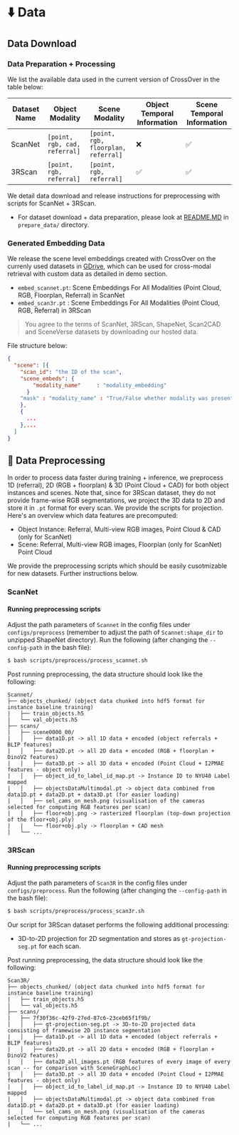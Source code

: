 # :arrow_down: Data

## Data Download

### Data Preparation + Processing

We list the available data used in the current version of CrossOver in the table below:

| Dataset Name | Object Modality               | Scene Modality                      | Object Temporal Information | Scene Temporal Information
| ------------ | ----------------------------- | ----------------------------------- |  -------------------------- | -------------------------- |
| ScanNet      | `[point, rgb, cad, referral]` | `[point, rgb, floorplan, referral]` |    ❌                       |          ✅                |
| 3RScan       | `[point, rgb, referral]`      | `[point, rgb, referral]`            |    ✅                       |          ✅                |


We detail data download and release instructions for preprocessing with scripts for ScanNet + 3RScan. 

- For dataset download + data preparation, please look at [README.MD](prepare_data/README.MD) in `prepare_data/` directory.

### Generated Embedding Data
We release the scene level embeddings created with CrossOver on the currenly used datasets in [GDrive](https://drive.google.com/drive/folders/12vn5CCvnI9zagFyYrGzLLlMPTgF7rndW?usp=sharing), which can be used for cross-modal retrieval with custom data as detailed in demo section.

- `embed_scannet.pt`: Scene Embeddings For All Modalities (Point Cloud, RGB, Floorplan, Referral) in ScanNet
- `embed_scan3r.pt` : Scene Embeddings For All Modalities (Point Cloud, RGB, Referral) in 3RScan

> You agree to the terms of ScanNet, 3RScan, ShapeNet, Scan2CAD and SceneVerse datasets by downloading our hosted data.

File structure below:

```json
{
  "scene": [{
    "scan_id": "the ID of the scan",
    "scene_embeds": {
        "modality_name"     : "modality_embedding"
      }
    "mask" : "modality_name" : "True/False whether modality was present in the scan"
    },
    {
      ...
    },...
  ]
}
```

## :wrench: Data Preprocessing
In order to process data faster during training + inference, we preprocess 1D (referral), 2D (RGB + floorplan) & 3D (Point Cloud + CAD) for both object instances and scenes. Note that, since for 3RScan dataset, they do not provide frame-wise RGB segmentations, we project the 3D data to 2D and store it in `.pt` format for every scan. We provide the scripts for projection. Here's an overview which data features are precomputed:

- Object Instance: Referral, Multi-view RGB images, Point Cloud & CAD (only for ScanNet)
- Scene: Referral, Multi-view RGB images, Floorplan (only for ScanNet) Point Cloud 

We provide the preprocessing scripts which should be easily cusotmizable for new datasets. Further instructions below.

### ScanNet

#### Running preprocessing scripts
Adjust the path parameters of `Scannet` in the config files under `configs/preprocess` (remember to adjust the path of `Scannet:shape_dir` to unzipped ShapeNet directory). Run the following (after changing the `--config-path` in the bash file):

```bash
$ bash scripts/preprocess/process_scannet.sh
```

Post running preprocessing, the data structure should look like the following:

```
Scannet/
├── objects_chunked/ (object data chunked into hdf5 format for instance baseline training)
|   ├── train_objects.h5
|   └── val_objects.h5
├── scans/
|   ├── scene0000_00/
|   │   ├── data1D.pt -> all 1D data + encoded (object referrals + BLIP features) 
|   │   ├── data2D.pt -> all 2D data + encoded (RGB + floorplan + DinoV2 features)
|   │   ├── data3D.pt -> all 3D data + encoded (Point Cloud + I2PMAE features - object only)
|   │   ├── object_id_to_label_id_map.pt -> Instance ID to NYU40 Label mapped
|   │   ├── objectsDataMultimodal.pt -> object data combined from data1D.pt + data2D.pt + data3D.pt (for easier loading)
|   │   ├── sel_cams_on_mesh.png (visualisation of the cameras selected for computing RGB features per scan)
|   │   ├── floor+obj.png -> rasterized floorplan (top-down projection of the floor+obj.ply)
|   |   └── floor+obj.ply -> floorplan + CAD mesh
|   └── ...
```

### 3RScan

#### Running preprocessing scripts
Adjust the path parameters of `Scan3R` in the config files under `configs/preprocess`. Run the following (after changing the `--config-path` in the bash file):

```bash
$ bash scripts/preprocess/process_scan3r.sh
```

Our script for 3RScan dataset performs the following additional processing:

- 3D-to-2D projection for 2D segmentation and stores as `gt-projection-seg.pt` for each scan.

Post running preprocessing, the data structure should look like the following:

```
Scan3R/
├── objects_chunked/ (object data chunked into hdf5 format for instance baseline training)
|   ├── train_objects.h5
|   └── val_objects.h5
├── scans/
|   ├── 7f30f36c-42f9-27ed-87c6-23ceb65f1f9b/
|   │   ├── gt-projection-seg.pt -> 3D-to-2D projected data  consisting of framewise 2D instance segmentation
|   │   ├── data1D.pt -> all 1D data + encoded (object referrals + BLIP features) 
|   │   ├── data2D.pt -> all 2D data + encoded (RGB + floorplan + DinoV2 features)
|   │   ├── data2D_all_images.pt (RGB features of every image of every scan -- for comparison with SceneGraphLoc)
|   │   ├── data3D.pt -> all 3D data + encoded (Point Cloud + I2PMAE features - object only)
|   │   ├── object_id_to_label_id_map.pt -> Instance ID to NYU40 Label mapped
|   │   ├── objectsDataMultimodal.pt -> object data combined from data1D.pt + data2D.pt + data3D.pt (for easier loading)
|   │   └── sel_cams_on_mesh.png (visualisation of the cameras selected for computing RGB features per scan)
|   └── ...
```